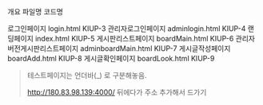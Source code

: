 개요			                	    파일명                                    코드명

로그인페이지			            login.html                              KIUP-3
관리자로그인페이지		            adminlogin.html                    KIUP-4
랜딩페이지 			            index.html                              KIUP-5
게시판리스트페이지		            boardMain.html                     KIUP-6
관리자버전게시판리스트페이지	    adminboardMain.html           KIUP-7
게시글작성페이지			    boardAdd.html                       KIUP-8
게시글확인페이지			    boardLook.html                      KIUP-9

> 테스트페이지는 언더바(_) 로 구분해놓음.
>
> http://180.83.98.139:4000/ 뒤에다가 주소 추가해서 드가기
